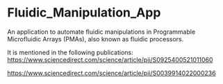 # Fluidic_Manipulation_App
An application to automate fluidic manipulations in Programmable Microfluidic Arrays (PMAs), also known as fluidic processors.

It is mentioned in the following publications:
https://www.sciencedirect.com/science/article/pii/S0925400521011060

https://www.sciencedirect.com/science/article/pii/S0039914022000236
